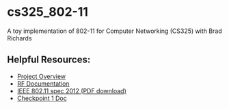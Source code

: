 cs325_802-11
============
A toy implementation of 802-11 for Computer Networking (CS325) with Brad Richards

Helpful Resources:
------------------
* [Project Overview](http://www.cs.ups.edu/~brichards/Classes/325/Asmts/Project/overview.html)
* [RF Documentation](http://www.cs.ups.edu/~brichards/Classes/325/Asmts/Project/doc/index.html)
* [IEEE 802.11 spec 2012 (PDF download)](http://standards.ieee.org/getieee802/download/802.11-2012.pdf)
* [Checkpoint 1 Doc](https://docs.google.com/document/d/1Z6MTUa2gc3boPxzyiuhGl7R3BCxeod2WzEAT7JgWrZ0/edit?usp=sharing)

